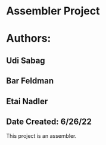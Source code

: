 # Assembler Project

# Authors:
##   Udi Sabag
##   Bar Feldman
##   Etai Nadler

## Date Created: 6/26/22

This project is an assembler.
